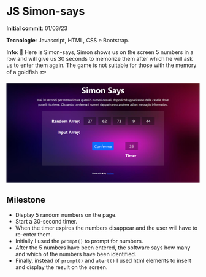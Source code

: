 # JS Simon-says

**Initial commit**: 01/03/23

**Tecnologie**: Javascript, HTML, CSS e Bootstrap.

**Info**: :game_die: Here is Simon-says, Simon shows us on the screen 5 numbers in a row and will give us 30 seconds to memorize them after which he will ask us to enter them again. The game is not suitable for those with the memory of a goldfish :fish:

<img src="./assets/img/screencapture.png"/>

## Milestone

- Display 5 random numbers on the page.
- Start a 30-second timer.
- When the timer expires the numbers disappear and the user will have to re-enter them.
- Initially I used the `prompt()` to prompt for numbers.
- After the 5 numbers have been entered, the software says how many and which of the numbers have been identified.
- Finally, instead of `prompt()` and `alert()` I used html elements to insert and display the result on the screen.
